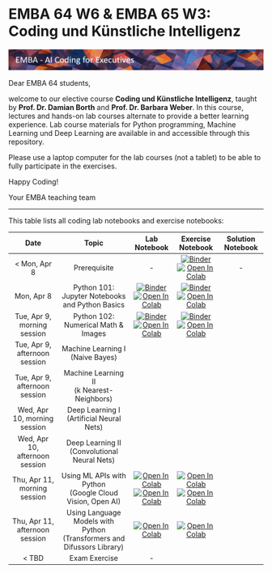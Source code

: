 # EMBA 64 W6 & EMBA 65 W3: Coding und Künstliche Intelligenz

![Course Banner](assets/banner.png)

Dear EMBA 64 students,

welcome to our elective course **Coding und Künstliche Intelligenz**, taught by **Prof. Dr. Damian Borth** and **Prof. Dr. Barbara Weber**. In this course, lectures and hands-on lab courses alternate to provide a better learning experience. Lab course materials for Python programming, Machine Learning und Deep Learning are available in and accessible through this repository.

Please use a laptop computer for the lab courses (not a tablet) to be able to fully participate in the exercises.

Happy Coding!

Your EMBA teaching team

---

This table lists all coding lab notebooks and exercise notebooks:


| Date                      |  Topic                            |  Lab Notebook                       | Exercise Notebook | Solution Notebook | 
|:-----------------------:|:---------------------------------:|:-------------------------------:|:-------:|:-------:|
|  < Mon, Apr 8 | Prerequisite          | - | [![Binder](https://mybinder.org/badge_logo.svg)](https://mybinder.org/v2/gh/HSG-AIML-Teaching/EMBA2024-Lab/main?filepath=lab_00%2FTest.ipynb)</br>[![Open In Colab](https://colab.research.google.com/assets/colab-badge.svg)](https://colab.research.google.com/github/HSG-AIML-Teaching/EMBA2024-Lab/blob/main/lab_00/Test.ipynb)| - |
| Mon, Apr 8                            |  Python 101: Jupyter Notebooks and Python Basics               |   [![Binder](https://mybinder.org/badge_logo.svg)](https://mybinder.org/v2/gh/HSG-AIML-Teaching/EMBA2024-Lab/main?filepath=lab_01%2Flab_01.ipynb)</br>[![Open In Colab](https://colab.research.google.com/assets/colab-badge.svg)](https://colab.research.google.com/github/HSG-AIML-Teaching/EMBA2024-Lab/blob/main/lab_01/lab_01.ipynb)                              |     [![Binder](https://mybinder.org/badge_logo.svg)](https://mybinder.org/v2/gh/HSG-AIML-Teaching/EMBA2024-Lab/main?filepath=lab_01%2Fexercises_lab01.ipynb)</br>[![Open In Colab](https://colab.research.google.com/assets/colab-badge.svg)](https://colab.research.google.com/github/HSG-AIML-Teaching/EMBA2024-Lab/blob/main/lab_01/exercises_lab01.ipynb)                    |  |
| Tue, Apr 9, morning session           |  Python 102: Numerical Math & Images                |  [![Binder](https://mybinder.org/badge_logo.svg)](https://mybinder.org/v2/gh/HSG-AIML-Teaching/EMBA2024-Lab/main?filepath=lab_02%2Flab_02.ipynb)</br>[![Open In Colab](https://colab.research.google.com/assets/colab-badge.svg)](https://colab.research.google.com/github/HSG-AIML-Teaching/EMBA2024-Lab/blob/main/lab_02/lab_02.ipynb)                                 |  [![Binder](https://mybinder.org/badge_logo.svg)](https://mybinder.org/v2/gh/HSG-AIML-Teaching/EMBA2024-Lab/main?filepath=lab_02%2Fexercises_lab02.ipynb)</br>[![Open In Colab](https://colab.research.google.com/assets/colab-badge.svg)](https://colab.research.google.com/github/HSG-AIML-Teaching/EMBA2024-Lab/blob/main/lab_02/exercises_lab02.ipynb)                  | |
| Tue, Apr 9, afternoon session         |  Machine Learning I<br/>(Naive Bayes)                            |   |   |   |
| Tue, Apr 9, afternoon session         |  Machine Learning II<br/>(k Nearest-Neighbors)                   |   |   |   |
| Wed, Apr 10, morning session          |  Deep Learning I<br/>(Artificial Neural Nets)                    |   |   |   |
| Wed, Apr 10, afternoon session        |  Deep Learning II<br/>(Convolutional Neural Nets)                |   |   |   |
| Thu, Apr 11, morning session          |  Using ML APIs with Python <br/>(Google Cloud Vision, Open AI)            | [![Open In Colab](https://colab.research.google.com/assets/colab-badge.svg)](https://colab.research.google.com/github/HSG-AIML-Teaching/EMBA2024-Lab/blob/main/lab_06/lab_06a.ipynb) </br>  [![Open In Colab](https://colab.research.google.com/assets/colab-badge.svg)](https://colab.research.google.com/github/HSG-AIML-Teaching/EMBA2024-Lab/blob/main/lab_06/lab_06b.ipynb) | [![Open In Colab](https://colab.research.google.com/assets/colab-badge.svg)](https://colab.research.google.com/github/HSG-AIML-Teaching/EMBA2024-Lab/blob/main/lab_06/lab_06a_exercise.ipynb) </br>  [![Open In Colab](https://colab.research.google.com/assets/colab-badge.svg)](https://colab.research.google.com/github/HSG-AIML-Teaching/EMBA2024-Lab/blob/main/lab_06/lab_06b_exercise.ipynb)   |   |
| Thu, Apr 11, afternoon session        |  Using Language Models with Python <br/>(Transformers and Difussors Library)     |  [![Open In Colab](https://colab.research.google.com/assets/colab-badge.svg)](https://colab.research.google.com/github/HSG-AIML-Teaching/EMBA2024-Lab/blob/main/lab_07/lab_07.ipynb)  | [![Open In Colab](https://colab.research.google.com/assets/colab-badge.svg)](https://colab.research.google.com/github/HSG-AIML-Teaching/EMBA2024-Lab/blob/main/lab_07/lab_07_exercise.ipynb)   | | 
| < TBD                                 |  Exam Exercise                                                   | - |   |   |
